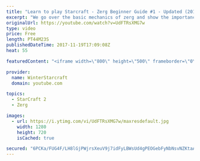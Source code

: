```yaml
---
title: "Learn to play Starcraft - Zerg Beginner Guide #1 - Updated (2017)"
excerpt: "We go over the basic mechanics of zerg and show the importance of understanding at least some of what your opponent is doing.  This guide is meant for players with an understanding of the objectives of starcraft but without any strong direction or gameplan, especially for each specific race! -- Watch"
originalUrl: https://youtube.com/watch?v=UdFTRsXMG7w
type: video
price: Free
length: PT44M23S
publishedDateTime: 2017-11-19T17:09:08Z
heat: 55

featuredContent: "<iframe width=\"800\" height=\"500\" frameborder=\"0\" src=\"https://www.youtube.com/embed/UdFTRsXMG7w\" allow=\"accelerometer; autoplay; encrypted-media; gyroscope; picture-in-picture\" allowfullscreen></iframe>"

provider:
  name: WinterStarcraft
  domain: youtube.com

topics:
  - StarCraft 2
  - Zerg

images:
  - url: https://i.ytimg.com/vi/UdFTRsXMG7w/maxresdefault.jpg
    width: 1280
    height: 720
    isCached: true

secured: "6PCKa/FUG4F/LH8lGjPWjrsXeuV9j7idFyLBWsUd4gPEOGebFyNbNsvNZKtaAJa480YTG9IKetTVJZEMTft+iL8utdKuX/WEyrl12SpWvFWBStYGLDZdPsLLNixkNNmGt+2dviVKK126VJRBCUsY0YXA8NkZwS4fxz4AvpqGKK1Ib3oF4irNpBchhOeE++lYi6zfT6VGnDy8ci9wvnVmRu26ckEbf0CAzxsBqXGoUByKTmckBAzPpdTqAq+IxBM+IChCqworfxSH16gijju1AvjHQeDdPyw84m6ae/MEjya4OcPs7UUANUEKwAAXgDO8751MezMTQaJNEYH8sp/HZN0/UP51L5UYkNfakfTlS/Nwm4uNSSQt1fNYmIi4R6MjbaTO8KsPCbgBg0VPsuJf61+B+hSH6W71PaaXzZGyxZtHGbxS+69elh9rgWwFIpaT;7dp6RZHuckSYW+V9wrSoqA=="
---
```


